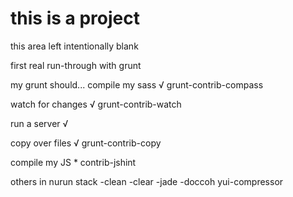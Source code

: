 # this is a project
this area left intentionally blank

first real run-through with grunt



my grunt should...
  compile my sass √
    grunt-contrib-compass

  watch for changes √
    grunt-contrib-watch

  run a server √

  copy over files √
    grunt-contrib-copy

  compile my JS *
    contrib-jshint



others in nurun stack
-clean
-clear
-jade
-doccoh
yui-compressor
